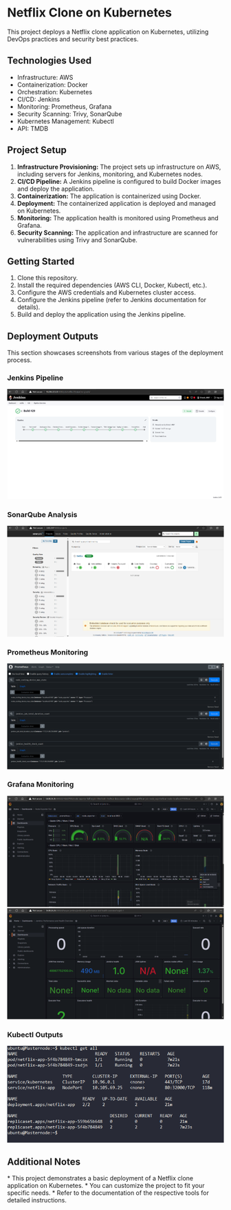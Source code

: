 <!DOCTYPE html>
<html lang="en">
<head>
  <meta charset="UTF-8">
  <meta name="viewport" content="width=device-width, initial-scale=1.0">
  <title>Netflix Clone on Kubernetes</title>
</head>
<body>
  <h1>Netflix Clone on Kubernetes</h1>
  <p>This project deploys a Netflix clone application on Kubernetes, utilizing DevOps practices and security best practices.</p>

  <h2>Technologies Used</h2>
  <ul>
    <li>Infrastructure: AWS</li>
    <li>Containerization: Docker</li>
    <li>Orchestration: Kubernetes</li>
    <li>CI/CD: Jenkins</li>
    <li>Monitoring: Prometheus, Grafana</li>
    <li>Security Scanning: Trivy, SonarQube</li>
    <li>Kubernetes Management: Kubectl</li>
    <li>API: TMDB</li>
  </ul>

  <h2>Project Setup</h2>
  <ol>
    <li><strong>Infrastructure Provisioning:</strong> The project sets up infrastructure on AWS, including servers for Jenkins, monitoring, and Kubernetes nodes.</li>
    <li><strong>CI/CD Pipeline:</strong> A Jenkins pipeline is configured to build Docker images and deploy the application.</li>
    <li><strong>Containerization:</strong> The application is containerized using Docker.</li>
    <li><strong>Deployment:</strong> The containerized application is deployed and managed on Kubernetes.</li>
    <li><strong>Monitoring:</strong> The application health is monitored using Prometheus and Grafana.</li>
    <li><strong>Security Scanning:</strong> The application and infrastructure are scanned for vulnerabilities using Trivy and SonarQube.</li>
  </ol>

  <h2>Getting Started</h2>
  <ol>
    <li>Clone this repository.</li>
    <li>Install the required dependencies (AWS CLI, Docker, Kubectl, etc.).</li>
    <li>Configure the AWS credentials and Kubernetes cluster access.</li>
    <li>Configure the Jenkins pipeline (refer to Jenkins documentation for details).</li>
    <li>Build and deploy the application using the Jenkins pipeline.</li>
  </ol>

  <h2>Deployment Outputs</h2>
  <p>This section showcases screenshots from various stages of the deployment process.</p>

  <section>
    <h3>Jenkins Pipeline</h3>
    <img src="images/Jenkins-pipeline.png" alt="Jenkins Pipeline - Stage 1">
  </section>

  <section>
    <h3>SonarQube Analysis</h3>
    <img src="images/Sonarqube.png" alt="SonarQube Code Quality Analysis">
  </section>

  <section>
    <h3>Prometheus Monitoring</h3>
    <img src="images/Prometheus.png" alt="Prometheus Monitoring Dashboard">
  </section>

<section>
  <h3>Grafana Monitoring</h3>
  <img src="images/node_exporter_Grafana.png" alt="Grafana Monitoring Dashboard">
  <img src="images/Jenkins_Grafana.png" alt="Grafana Monitoring Dashboard">

</section>

  <section>
    <h3>Kubectl Outputs</h3>
    <img src="images/K8s-deploy.png" alt="Kubectl - get all ">
  </section>

  <h2>Additional Notes</h2>
  <p>
    * This project demonstrates a basic deployment of a Netflix clone application on Kubernetes.
    * You can customize the project to fit your specific needs.
    * Refer to the documentation of the respective tools for detailed instructions.
  </p>
</body>
</html>

